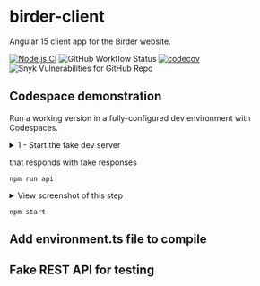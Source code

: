 # birder-client
Angular 15 client app for the Birder website. 

<!-- [![TypeScript](https://img.shields.io/badge/%3C%2F%3E-TypeScript-%230074c1.svg)](https://www.typescriptlang.org/) -->

[![Node.js CI](https://github.com/WinthorpeCross/birder-client/actions/workflows/node.js.yml/badge.svg)](https://github.com/WinthorpeCross/birder-client/actions/workflows/node.js.yml)
![GitHub Workflow Status](https://img.shields.io/github/actions/workflow/status/WinthorpeCross/birder-client/node.js.yml)
[![codecov](https://codecov.io/gh/WinthorpeCross/birder-client/branch/master/graph/badge.svg?token=LIA3YIDXX2)](https://codecov.io/gh/WinthorpeCross/birder-client)
![Snyk Vulnerabilities for GitHub Repo](https://img.shields.io/snyk/vulnerabilities/github/WinthorpeCross/birder-client)


## Codespace demonstration

Run a working version in a fully-configured dev environment with Codespaces.

<details>
  <summary>1 - Start the fake dev server</summary>
  
  ### Heading
  1. Foo
  2. Bar
     * Baz
     * Qux
     
 npm run api

  ### Some Code
  ```
  npm run api
  ```
</details>





that responds with fake responses

`npm run api`

<details>
  <summary>View screenshot of this step</summary>
  
  #### Screenshot showing user starting the fake server
  
![Screenshot of a comment on a GitHub issue showing an image, added in the Markdown, of an Octocat smiling and raising a tentacle.](https://myoctocat.com/assets/images/base-octocat.svg)
  
</details>

`npm start`




## Add environment.ts file to compile


## Fake REST API for testing


